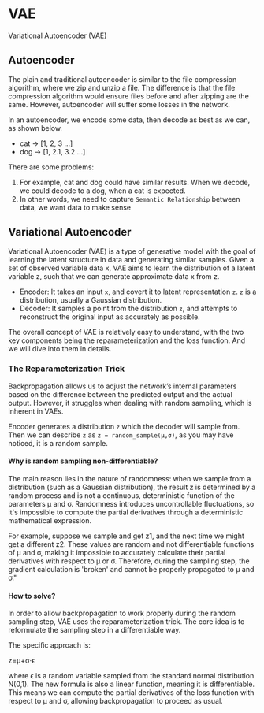 # VAE
Variational Autoencoder (VAE)

## Autoencoder
The plain and traditional autoencoder is similar to the file compression algorithm, where we zip and unzip a file.
The difference is that the file compression algorithm would ensure files before and after zipping are the same. However, autoencoder will suffer some losses in the network.

In an autoencoder, we encode some data, then decode as best as we can, as shown below. 
* cat → [1, 2, 3 …]
* dog → [1, 2.1, 3.2 …]

There are some problems:
1.  For example, cat and dog could have similar results. When we decode, we could decode to a dog, when a cat is expected.
2. In other words, we need to capture `Semantic Relationship` between data, we want data to make sense

## Variational Autoencoder
Variational Autoencoder (VAE) is a type of generative model with the goal of learning the latent structure in data and generating similar samples. Given a set of observed variable data x, VAE aims to learn the distribution of a latent variable z, such that we can generate approximate data x from z.
* Encoder: It takes an input `x`, and covert it to latent representation `z`. `z` is a distribution, usually a Gaussian distribution.
* Decoder: It samples a point from the distribution `z`, and attempts to reconstruct the original input as accurately as possible.

The overall concept of VAE is relatively easy to understand, with the two key components being the reparameterization and the loss function. And we will dive into them in details.

### The Reparameterization Trick
Backpropagation allows us to adjust the network’s internal parameters based on the difference between the predicted output and the actual output. However, it struggles when dealing with random sampling, which is inherent in VAEs.

Encoder generates a distribution `z` which the decoder will sample from. Then we can describe `z` as `z = random_sample(μ,σ)`, as you may have noticed, it is a random sample.

#### Why is random sampling non-differentiable?
The main reason lies in the nature of randomness: when we sample from a distribution (such as a Gaussian distribution), the result z is determined by a random process and is not a continuous, deterministic function of the parameters μ and σ. Randomness introduces uncontrollable fluctuations, so it's impossible to compute the partial derivatives through a deterministic mathematical expression.

For example, suppose we sample and get z1, and the next time we might get a different z2. These values are random and not differentiable functions of μ and σ, making it impossible to accurately calculate their partial derivatives with respect to μ or σ. Therefore, during the sampling step, the gradient calculation is 'broken' and cannot be properly propagated to μ and σ."

#### How to solve?
In order to allow backpropagation to work properly during the random sampling step, VAE uses the reparameterization trick. The core idea is to reformulate the sampling step in a differentiable way.

The specific approach is:

z=μ+σ⋅ϵ

where ϵ is a random variable sampled from the standard normal distribution N(0,1). The new formula is also a linear function, meaning it is differentiable. This means we can compute the partial derivatives of the loss function with respect to μ and σ, allowing backpropagation to proceed as usual.